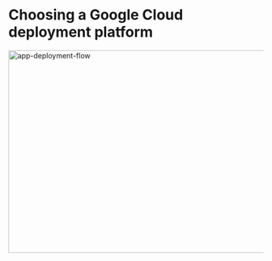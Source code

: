 # Choosing a Google Cloud deployment platform
<img width="600" height="400" alt="app-deployment-flow" src="https://user-images.githubusercontent.com/40435982/128083027-f402d5fe-6694-4d17-984b-1ab465b277ad.PNG">
